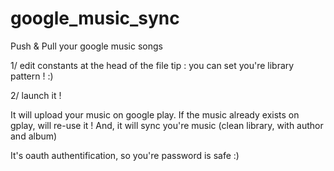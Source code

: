 google_music_sync
=================

Push &amp; Pull your google music songs

1/ edit constants at the head of the file
tip : you can set you're library pattern ! :)

2/ launch it !

It will upload your music on google play. If the music already exists on gplay, will re-use it !
And, it will sync you're music (clean library, with author and album)




It's oauth authentification, so you're password is safe :)


